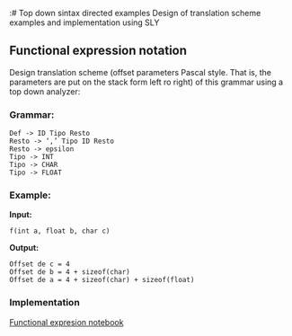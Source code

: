 :# Top down sintax directed examples
Design of translation scheme examples and implementation using SLY 

## Functional expression notation

Design translation scheme (offset parameters Pascal style. That is, the parameters are put on the stack form left ro right) of this grammar using
a top down analyzer:

### Grammar:

```
Def -> ID Tipo Resto
Resto -> ‘,’ Tipo ID Resto
Resto -> epsilon
Tipo -> INT
Tipo -> CHAR
Tipo -> FLOAT
```

### Example:

**Input:**

`f(int a, float b, char c)`

**Output:**

```
Offset de c = 4
Offset de b = 4 + sizeof(char)
Offset de a = 4 + sizeof(char) + sizeof(float)

```

### Implementation
[Functional expresion notebook](./src/functional_expressions_top_down.ipynb)
